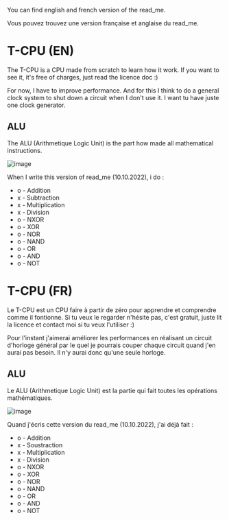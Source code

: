 You can find english and french version of the read_me.

Vous pouvez trouvez une version française et anglaise du read_me.

# T-CPU (EN)

The T-CPU is a CPU made from scratch to learn how it work.
If you want to see it, it's free of charges, just read the licence doc :)

For now, I have to improve performance. And for this I think to do a general clock system to shut down a circuit when I don't use it. I want tu have juste one clock generator.

## ALU

The ALU (Arithmetique Logic Unit) is the part how made all mathematical instructions.

![image](https://user-images.githubusercontent.com/82095000/194781705-3df6b6cf-e979-487e-9b2e-05d13054673d.png)

When I write this version of read_me (10.10.2022), i do :
- o - Addition
- x - Subtraction
- x - Multiplication
- x - Division
- o - NXOR
- o - XOR
- o - NOR
- o - NAND
- o - OR
- o - AND
- o - NOT

# T-CPU (FR)

Le T-CPU est un CPU faire à partir de zéro pour apprendre et comprendre comme il fontionne.
Si tu veux le regarder n'hésite pas, c'est gratuit, juste lit la licence et contact moi si tu veux l'utiliser :)

Pour l'instant j'aimerai améliorer les performances en réalisant un circuit d'horloge général par le quel je pourrais couper chaque circuit quand j'en aurai pas besoin. Il n'y aurai donc qu'une seule horloge.

## ALU

Le ALU (Arithmetique Logic Unit) est la partie qui fait toutes les opérations mathématiques.

![image](https://user-images.githubusercontent.com/82095000/194781705-3df6b6cf-e979-487e-9b2e-05d13054673d.png)

Quand j'écris cette version du read_me (10.10.2022), j'ai déjà fait :
- o - Addition
- x - Soustraction
- x - Multiplication
- x - Division
- o - NXOR
- o - XOR
- o - NOR
- o - NAND
- o - OR
- o - AND
- o - NOT
